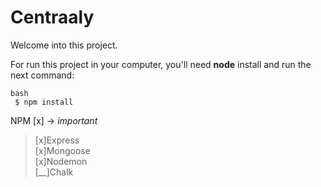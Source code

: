 # Centraaly

Welcome into this project.

For run this project in your computer, you'll need **node**  install and run the next command:

```
bash 
 $ npm install
 ```

NPM 
[x] -> *important* <br />
> [x]Express <br />
> [x]Mongoose <br />
> [x]Nodemon <br />
> [__]Chalk 
